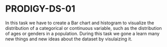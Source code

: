 # PRODIGY-DS-01
In this task we have to create a Bar chart and histogram to visualize the distribution of a categorical or continuous variable, such as the distribution of ages or genders in a population.
During this task we gone a learn many new things and new ideas about the dataset by visulaizing it.
